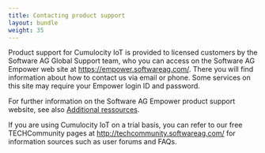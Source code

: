 ```yaml
---
title: Contacting product support
layout: bundle
weight: 35
---
```

Product support for Cumulocity IoT is provided to licensed customers by the Software AG Global Support team, who you can access on the Software AG Empower web site at https://empower.softwareag.com/. There you will find information about how to contact us via email or phone. Some services on this site may require your Empower login ID and password. 

For further information on the Software AG Empower product support website, see also [Additional ressources](/about.doc/online-information).

If you are using Cumulocity IoT on a trial basis, you can refer to our free TECHCommunity pages at http://techcommunity.softwareag.com/ for information sources such as user forums and FAQs.
